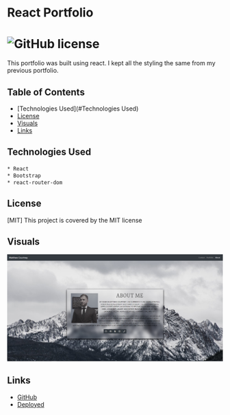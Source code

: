 # React Portfolio
 #  ![GitHub license](https://img.shields.io/badge/license-MIT-blue.svg)

This portfolio was built using react. I kept all the styling the same from my previous portfolio. 

 ## Table of Contents
 * [Technologies Used](#Technologies Used)
 * [License](#License)
 * [Visuals](#Visuals)
 * [Links](#Links)


## Technologies Used
    * React
    * Bootstrap
    * react-router-dom

 ## License
 [MIT]  This project is covered by the MIT license

  ## Visuals
  <img src= "./src/imgs/visual.PNG" alt= "homepage untouched">

  ## Links
   * [GitHub](https://github.com/sharkattack182/react-portfolio)
   * [Deployed](https://serene-sea-06734.herokuapp.com/)
